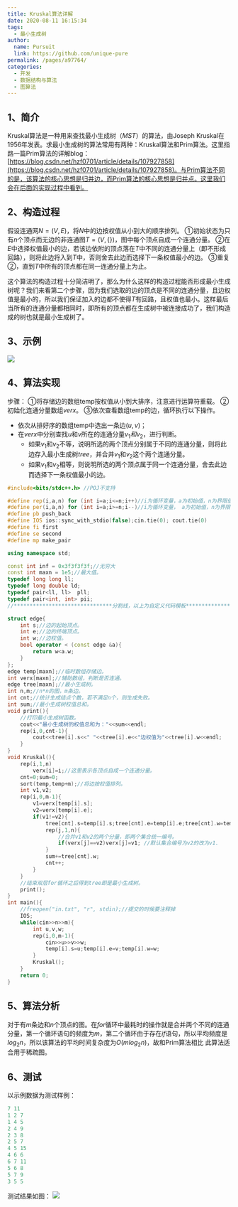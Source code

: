 ```yaml
---
title: Kruskal算法详解
date: 2020-08-11 16:15:34
tags: 
  - 最小生成树
author: 
  name: Pursuit
  link: https://github.com/unique-pure
permalink: /pages/a97764/
categories: 
  - 开发
  - 数据结构与算法
  - 图算法
---
```

## 1、简介

Kruskal算法是一种用来查找最小生成树（$MST$）的算法，由Joseph Kruskal在1956年发表。求最小生成树的算法常用有两种：Kruskal算法和Prim算法。这里指路一篇Prim算法的详解blog：[https://blog.csdn.net/hzf0701/article/details/107927858](https://blog.csdn.net/hzf0701/article/details/107927858)。与Prim算法不同的是，该算法的核心思想是归并边，而Prim算法的核心思想是归并点。这里我们会在后面的实现过程中看到。

## 2、构造过程

假设连通网$N=(V,E)$，将$N$中的边按权值从小到大的顺序排列。
①初始状态为只有$n$个顶点而无边的非连通图$T=(V,\{\})$，图中每个顶点自成一个连通分量。
②在$E$中选择权值最小的边，若该边依附的顶点落在$T$中不同的连通分量上（即不形成回路），则将此边将入到$T$中，否则舍去此边而选择下一条权值最小的边。
③重复②，直到$T$中所有的顶点都在同一连通分量上为止。

这个算法的构造过程十分简洁明了，那么为什么这样的构造过程能否形成最小生成树呢？我们来看第二个步骤，因为我们选取的边的顶点是不同的连通分量，且边权值是最小的，所以我们保证加入的边都不使得$T$有回路，且权值也最小。这样最后当所有的连通分量都相同时，即所有的顶点都在生成树中被连接成功了，我们构造成的树也就是最小生成树了。

## 3、示例

![](https://raw.githubusercontent.com/unique-pure/NewPicGoLibrary/main/img/watermark%2Ctype_ZmFuZ3poZW5naGVpdGk%2Cshadow_10%2Ctext_aHR0cHM6Ly9ibG9nLmNzZG4ubmV0L2h6ZjA3MDE%3D%2Csize_16%2Ccolor_FFFFFF%2Ct_70-20231125214322333.png)

## 4、算法实现

步骤：
①将存储边的数组temp按权值从小到大排序，注意进行运算符重载。
②初始化连通分量数组$verx$。
③依次查看数组temp的边，循环执行以下操作。

- 依次从排好序的数组temp中选出一条边$(u,v)$；
- 在$verx$中分别查找$u$和$v$所在的连通分量$v_1和v_2$，进行判断。
	* 如果$v_1$和$v_2$不等，说明所选的两个顶点分别属于不同的连通分量，则将此边存入最小生成树$tree$，并合并$v_1$和$v_2$这个两个连通分量。
	* 如果$v_1$和$v_2$相等，则说明所选的两个顶点属于同一个连通分量，舍去此边而选择下一条权值最小的边。

```cpp
#include<bits/stdc++.h> //POJ不支持

#define rep(i,a,n) for (int i=a;i<=n;i++)//i为循环变量，a为初始值，n为界限值，递增
#define per(i,a,n) for (int i=a;i>=n;i--)//i为循环变量， a为初始值，n为界限值，递减。
#define pb push_back
#define IOS ios::sync_with_stdio(false);cin.tie(0); cout.tie(0)
#define fi first
#define se second
#define mp make_pair

using namespace std;

const int inf = 0x3f3f3f3f;//无穷大
const int maxn = 1e5;//最大值。
typedef long long ll;
typedef long double ld;
typedef pair<ll, ll>  pll;
typedef pair<int, int> pii;
//*******************************分割线，以上为自定义代码模板***************************************//

struct edge{
    int s;//边的起始顶点。
    int e;//边的终端顶点。
    int w;//边权值。
    bool operator < (const edge &a){
        return w<a.w;
    }
};
edge temp[maxn];//临时数组存储边。
int verx[maxn];//辅助数组，判断是否连通。
edge tree[maxn];//最小生成树。
int n,m;//n*n的图，m条边。
int cnt;//统计生成结点个数，若不满足n个，则生成失败。
int sum;//最小生成树权值总和。
void print(){
    //打印最小生成树函数。
    cout<<"最小生成树的权值总和为："<<sum<<endl;
    rep(i,0,cnt-1){
        cout<<tree[i].s<<" "<<tree[i].e<<"边权值为"<<tree[i].w<<endl;
    }
}
void Kruskal(){
    rep(i,1,n)
        verx[i]=i;//这里表示各顶点自成一个连通分量。
    cnt=0;sum=0;
    sort(temp,temp+m);//将边按权值排列。
    int v1,v2;
    rep(i,0,m-1){
        v1=verx[temp[i].s];
        v2=verx[temp[i].e];
        if(v1!=v2){
            tree[cnt].s=temp[i].s;tree[cnt].e=temp[i].e;tree[cnt].w=temp[i].w;//并入最小生成树。
            rep(j,1,n){
                //合并v1和v2的两个分量，即两个集合统一编号。
                if(verx[j]==v2)verx[j]=v1; //默认集合编号为v2的改为v1.
            }
            sum+=tree[cnt].w;
            cnt++;
        }
    }
    //结束双层for循环之后得到tree即是最小生成树。
    print();
}
int main(){
    //freopen("in.txt", "r", stdin);//提交的时候要注释掉
    IOS;
    while(cin>>n>>m){
        int u,v,w;
        rep(i,0,m-1){
            cin>>u>>v>>w;
            temp[i].s=u;temp[i].e=v;temp[i].w=w;
        }
        Kruskal();
    }
    return 0;
}

```

## 5、算法分析

对于有$m$条边和$n$个顶点的图。在$for$循环中最耗时的操作就是合并两个不同的连通分量，第一个循环语句的频度为$m$，第二个循环由于存在$if$语句，所以平均频度是$log_2n$，所以该算法的平均时间复杂度为$O(mlog_2n)$，故和Prim算法相比
此算法适合用于稀疏图。

## 6、测试

以示例数据为测试样例：

```cpp
7 11
1 2 7
1 4 5
2 4 9
2 3 8
2 5 7
4 5 15
4 6 6
6 7 11
5 6 8
5 7 9
3 5 5

```

测试结果如图：
![](https://raw.githubusercontent.com/unique-pure/NewPicGoLibrary/main/img/watermark%2Ctype_ZmFuZ3poZW5naGVpdGk%2Cshadow_10%2Ctext_aHR0cHM6Ly9ibG9nLmNzZG4ubmV0L2h6ZjA3MDE%3D%2Csize_16%2Ccolor_FFFFFF%2Ct_70-20231125214322630.png)